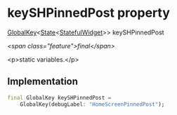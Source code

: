 


# keySHPinnedPost property







[GlobalKey](https:api.flutter.dev/flutter/widgets/GlobalKey-class.html)&lt;[State](https:api.flutter.dev/flutter/widgets/State-class.html)&lt;[StatefulWidget](https:api.flutter.dev/flutter/widgets/StatefulWidget-class.html)\>\> keySHPinnedPost
  
_\<span class="feature"\>final\</span\>_



\<p\>static variables.\</p\>



## Implementation

```dart
final GlobalKey keySHPinnedPost =
    GlobalKey(debugLabel: "HomeScreenPinnedPost");
```







